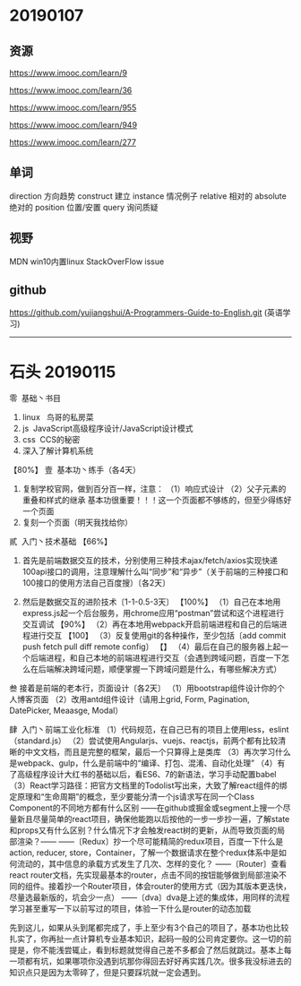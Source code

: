 # 20190107

## 资源

https://www.imooc.com/learn/9

https://www.imooc.com/learn/36

https://www.imooc.com/learn/955

https://www.imooc.com/learn/949

https://www.imooc.com/learn/277

## 单词

direction 方向趋势
construct 建立
instance 情况例子
relative 相对的
absolute 绝对的
position 位置/安置
query 询问质疑

## 视野

MDN
win10内置linux
StackOverFlow
issue

## github

https://github.com/yujiangshui/A-Programmers-Guide-to-English.git (英语学习)

-----

# 石头 20190115

零  基础丶书目
1. linux   鸟哥的私房菜
2. js  JavaScript高级程序设计/JavaScript设计模式
3. css  CCS的秘密
4. 深入了解计算机系统

【80%】
壹  基本功丶练手（各4天）
1. 复制学校官网，做到百分百一样，注意：
（1）响应式设计
（2）父子元素的重叠和样式的继承
基本功很重要！！！这一个页面都不够练的，但至少得练好一个页面
2. 复刻一个页面（明天我找给你）

貳  入门丶技术基础
【66%】
1. 首先是前端数据交互的技术，分别使用三种技术ajax/fetch/axios实现快递100api接口的调用，注意理解什么叫“同步”和“异步”（关于前端的三种接口和100接口的使用方法自己百度搜）〔各2天〕

2. 然后是数据交互的进阶技术〔1-1-0.5-3天〕
【100%】
（1）自己在本地用express.js起一个后台服务，用chrome应用“postman”尝试和这个进程进行交互调试
【90%】
（2）再在本地用webpack开启前端进程和自己的后端进程进行交互
【100】
（3）反复使用git的各种操作，至少包括〔add commit push fetch pull diff remote config〕
【】
（4）最后在自己的服务器上起一个后端进程，和自己本地的前端进程进行交互（会遇到跨域问题，百度一下怎么在后端解决跨域问题，顺便掌握一下跨域问题是什么，有哪些解决方式）

叁 接着是前端的老本行，页面设计〔各2天〕
（1）用bootstrap组件设计你的个人博客页面
（2）改用antd组件设计（请用上grid, Form, Pagination, DatePicker, Meaasge, Modal）

肆  入门丶前端工业化标准
（1）代码规范，在自己已有的项目上使用less，eslint（standard.js）
（2）尝试使用Angularjs、vuejs、reactjs，前两个都有比较清晰的中文文档，而且是完整的框架，最后一个只算得上是类库
（3）再次学习什么是webpack、gulp，什么是前端中的“编译、打包、混淆、自动化处理”
（4）有了高级程序设计大红书的基础以后，看ES6、7的新语法，学习手动配置babel
（3）React学习路径：把官方文档里的Todolist写出来，大致了解react组件的绑定原理和“生命周期”的概念，至少要能分清一个js请求写在同一个Class Component的不同地方都有什么区别
——在github或掘金或segment上搜一个尽量新且尽量简单的react项目，确保他能跑以后按他的一步一步抄一遍，了解state和props又有什么区别？什么情况下才会触发react树的更新，从而导致页面的局部渲染？——
——〔Redux〕抄一个尽可能精简的redux项目，百度一下什么是action, reducer, store，Container，了解一个数据请求在整个redux体系中是如何流动的，其中信息的承载方式发生了几次、怎样的变化？
——〔Router〕查看react router文档，先实现最基本的router，点击不同的按钮能够做到局部渲染不同的组件。接着抄一个Router项目，体会router的使用方式（因为其版本更迭快，尽量选最新版的，坑会少一点）
——〔dva〕dva是上述的集成体，用同样的流程学习甚至重写一下以前写过的项目，体验一下什么是router的动态加载

先到这儿，如果从头到尾都完成了，手上至少有3个自己的项目了，基本功也比较扎实了，你再扯一点计算机专业基本知识，起码一般的公司肯定要你。这一切的前提是，你不能浅尝辄止，看到标题就觉得自己差不多都会了然后就跳过。基本上每一项都有坑，如果哪项你没遇到坑那你得回去好好再实践几次。很多我没标进去的知识点只是因为太零碎了，但是只要踩坑就一定会遇到。
